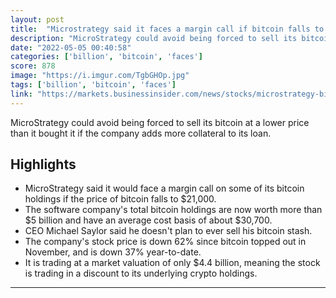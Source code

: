 ```yaml
---
layout: post
title:  "Microstrategy said it faces a margin call if bitcoin falls to $21,000"
description: "MicroStrategy could avoid being forced to sell its bitcoin at a lower price than it bought it if the company adds more collateral to its loan."
date: "2022-05-05 00:40:58"
categories: ['billion', 'bitcoin', 'faces']
score: 878
image: "https://i.imgur.com/TgbGHOp.jpg"
tags: ['billion', 'bitcoin', 'faces']
link: "https://markets.businessinsider.com/news/stocks/microstrategy-bitcoin-margin-call-21000-crypto-loan-mstr-stock-price-2022-5?amp"
---
```


MicroStrategy could avoid being forced to sell its bitcoin at a lower price than it bought it if the company adds more collateral to its loan.

## Highlights

- MicroStrategy said it would face a margin call on some of its bitcoin holdings if the price of bitcoin falls to $21,000.
- The software company's total bitcoin holdings are now worth more than $5 billion and have an average cost basis of about $30,700.
- CEO Michael Saylor said he doesn't plan to ever sell his bitcoin stash.
- The company's stock price is down 62% since bitcoin topped out in November, and is down 37% year-to-date.
- It is trading at a market valuation of only $4.4 billion, meaning the stock is trading in a discount to its underlying crypto holdings.

---
